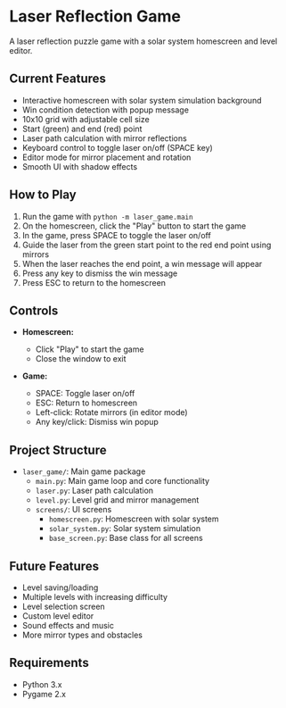 # Laser Reflection Game

A laser reflection puzzle game with a solar system homescreen and level editor.

## Current Features

- Interactive homescreen with solar system simulation background
- Win condition detection with popup message
- 10x10 grid with adjustable cell size
- Start (green) and end (red) point
- Laser path calculation with mirror reflections
- Keyboard control to toggle laser on/off (SPACE key)
- Editor mode for mirror placement and rotation
- Smooth UI with shadow effects

## How to Play

1. Run the game with `python -m laser_game.main`
2. On the homescreen, click the "Play" button to start the game
3. In the game, press SPACE to toggle the laser on/off
4. Guide the laser from the green start point to the red end point using mirrors
5. When the laser reaches the end point, a win message will appear
6. Press any key to dismiss the win message
7. Press ESC to return to the homescreen

## Controls

- **Homescreen:**
  - Click "Play" to start the game
  - Close the window to exit

- **Game:**
  - SPACE: Toggle laser on/off
  - ESC: Return to homescreen
  - Left-click: Rotate mirrors (in editor mode)
  - Any key/click: Dismiss win popup

## Project Structure

- `laser_game/`: Main game package
  - `main.py`: Main game loop and core functionality
  - `laser.py`: Laser path calculation
  - `level.py`: Level grid and mirror management
  - `screens/`: UI screens
    - `homescreen.py`: Homescreen with solar system
    - `solar_system.py`: Solar system simulation
    - `base_screen.py`: Base class for all screens

## Future Features

- Level saving/loading
- Multiple levels with increasing difficulty
- Level selection screen
- Custom level editor
- Sound effects and music
- More mirror types and obstacles

## Requirements

- Python 3.x
- Pygame 2.x
